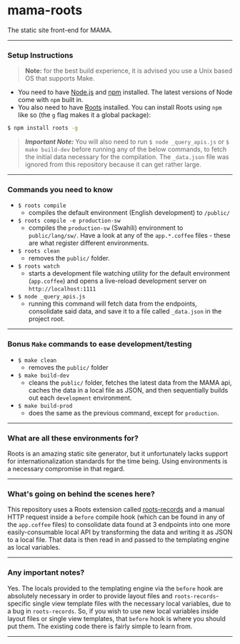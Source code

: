 # mama-roots

The static site front-end for MAMA.

-------------------------

### Setup Instructions

> **Note:** for the best build experience, it is advised
> you use a Unix based OS that supports Make.

- You need to have [Node.js](http://nodejs.org) and [npm](http://npmjs.com) installed. The latest versions of Node come with `npm` built in.
- You also need to have [Roots](http://roots.cx) installed. You can install Roots using `npm` like so (the `g` flag makes it a global package):

```bash
$ npm install roots -g
```

> ***Important Note:*** You will also need to run `$ node _query_apis.js` or `$ make build-dev` before running any of the below commands, to fetch the initial data necessary for the compilation. The `_data.json` file was ignored from this repository because it can get rather large.

---------------------------

### Commands you need to know

- `$ roots compile`
  - compiles the default environment (English development) to `/public/`
- `$ roots compile -e production-sw`
  - compiles the `production-sw` (Swahili) environment to `public/lang/sw/`. Have a look at any of the `app.*.coffee` files - these are what register different environments.
- `$ roots clean`
  - removes the `public/` folder.
- `$ roots watch`
  - starts a development file watching utility for the default environment (`app.coffee`) and opens a live-reload development server on `http://localhost:1111`
- `$ node _query_apis.js`
  - running this command will fetch data from the endpoints, consolidate said data, and save it to a file called `_data.json` in the project root.

---------------------------

### Bonus `Make` commands to ease development/testing

- `$ make clean`
  - removes the `public/` folder
- `$ make build-dev`
  - cleans the `public/` folder, fetches the latest data from the MAMA api, caches the data in a local file as JSON, and then sequentially builds out each `development` environment.
- `$ make build-prod`
  - does the same as the previous command, except for `production`.

------------------------------

### What are all these environments for?

Roots is an amazing static site generator, but it unfortunately lacks support
for internationalization standards for the time being. Using environments is a necessary compromise in that regard.

--------------------------------

### What's going on behind the scenes here?

This repository uses a Roots extension called [roots-records](https://github.com/carrot/roots-records) and a manual HTTP request inside a `before` compile hook (which can be found in any of the `app.coffee` files) to consolidate data
found at 3 endpoints into one more easily-consumable local API by transforming
the data and writing it as JSON to a local file. That data is then read in and passed to the templating engine as local variables.

---------------------------------

### Any important notes?

Yes. The locals provided to the templating engine via the `before` hook
are absolutely necessary in order to provide layout files and `roots-records`-specific single view template files with the necessary local variables, due to a bug in `roots-records`. So, if you wish to use new local variables inside layout files or single view templates, that `before` hook is where you should put them. The existing code there is fairly simple to learn from.

---------------------------------
